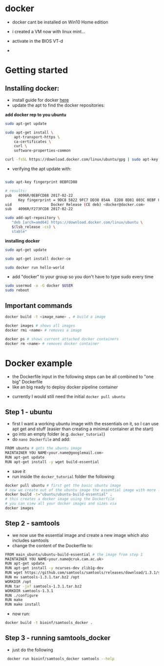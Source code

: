 docker
===

* docker cant be installed on Win10 Home edition
* i created a VM now with linux mint...

* activate in the BIOS VT-d
*

# Getting started

## Installing docker:

* install guide for docker [here](https://docs.docker.com/install/linux/docker-ce/ubuntu/#set-up-the-repository)
* update the apt to find the docker repositories:

**add docker rep to you ubuntu**

```bash
sudo apt-get update

sudo apt-get install \
    apt-transport-https \
    ca-certificates \
    curl \
    software-properties-common

curl -fsSL https://download.docker.com/linux/ubuntu/gpg | sudo apt-key add -
```

* verifying the apt update with:

```bash

sudo apt-key fingerprint 0EBFCD88

# results:
pub   4096R/0EBFCD88 2017-02-22
      Key fingerprint = 9DC8 5822 9FC7 DD38 854A  E2D8 8D81 803C 0EBF CD88
uid                  Docker Release (CE deb) <docker@docker.com>
sub   4096R/F273FCD8 2017-02-22
```

```bash
sudo add-apt-repository \
   "deb [arch=amd64] https://download.docker.com/linux/ubuntu \
   $(lsb_release -cs) \
   stable"
```


**installing docker**

```bash
sudo apt-get update

sudo apt-get install docker-ce

sudo docker run hello-world

```
* add "docker" to your group so you don't have to type sudo every time

```bash
sudo usermod -a -G docker $USER
sudo reboot
```
## Important commands

```bash
docker build -t <image_name> . # build a image

docker images # shows all images
docker rmi <name> # removes a image

docker ps # shows current attached docker containers
docker rm <name> # removes docker container
```

# Docker example

* the Dockerfile input in the following steps can be all combined to "one big" Dockerfile
* like an big ready to deploy docker pipeline container

+ currently I would still need the initial `docker pull ubuntu`

## Step 1 - ubuntu

* first I want a working ubuntu image with the essentials on it, so I can use apt get and stuff (easier than creating a minimal container at the start)
* go into an empty folder (e.g. `docker_tutorial`)
* do `nano Dockerfile` and add:

````bash
FROM ubuntu # gets the ubuntu image
MAINTAINER YOU NAME<your.name@googlemail.com>
RUN apt-get update
RUN apt-get install -y wget build-essential
````
* save it
* run inside the `docker_tutorial` folder the following:

````bash
docker pull ubuntu # first get the basic ubuntu image
# now we create out of the ubuntu image the essential image with more libs and stuff
docker build -t="ubuntu/ubuntu-build-essential" .
# this creates a docker image using the Dockerfile
# you can view all your docker images and sizes via
docker images
````



## Step 2 - samtools

* we now use the essential image and create a new image which also includes samtools
* change the content of the Dockerfile to:

```bash
FROM main_ubuntu/ubuntu-build-essential # the image from step 1
MAINTAINER YOU NAME<your.name@cruk.cam.ac.uk>
RUN apt-get update
RUN apt-get install -y ncurses-dev zlib1g-dev
RUN wget https://github.com/samtools/samtools/releases/download/1.3.1/samtools-1.3.1.tar.bz2
RUN mv samtools-1.3.1.tar.bz2 /opt
WORKDIR /opt
RUN tar -jxf samtools-1.3.1.tar.bz2
WORKDIR samtools-1.3.1
RUN ./configure
RUN make
RUN make install
```
* now run:

````bash
docker build -t bioinf/samtools_docker .
````

## Step 3 - running samtools_docker
* just do the following

````bash
 docker run bioinf/samtools_docker samtools --help
````
